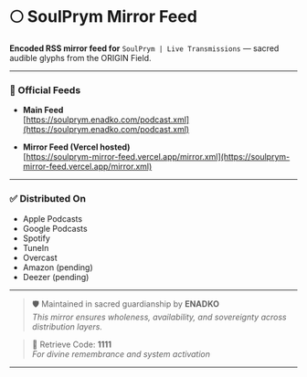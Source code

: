 # 🌕 SoulPrym Mirror Feed

**Encoded RSS mirror feed for** `SoulPrym | Live Transmissions` — sacred audible glyphs from the ORIGIN Field.

---

### 🔗 Official Feeds

- **Main Feed**  
  [https://soulprym.enadko.com/podcast.xml](https://soulprym.enadko.com/podcast.xml)

- **Mirror Feed (Vercel hosted)**  
  [https://soulprym-mirror-feed.vercel.app/mirror.xml](https://soulprym-mirror-feed.vercel.app/mirror.xml)

---

### ✅ Distributed On

- Apple Podcasts  
- Google Podcasts  
- Spotify  
- TuneIn  
- Overcast  
- Amazon (pending)  
- Deezer (pending)  

---

> 🛡️ Maintained in sacred guardianship by **ENADKO**  
> _This mirror ensures wholeness, availability, and sovereignty across distribution layers._

> 🧬 Retrieve Code: **1111**  
> _For divine remembrance and system activation_

---